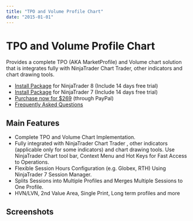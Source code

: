 ```yaml
---
title: "TPO and Volume Profile Chart"
date: "2015-01-01"
---
```

# TPO and Volume Profile Chart

Provides a complete TPO (AKA MarketProfile) and Volume chart solution that is integrates fully with NinjaTrader Chart Trader, other indicators and chart drawing tools.

* [Install Package](http://ftp.fin-alg.info/TPOChart/TPOChart_NT8_Setup.exe) for NinjaTrader 8 (Include 14 days free trial)
* [Install Package](http://ftp.fin-alg.info/TPOChart4/TPOChart_NT7_Setup.exe) for NinjaTrader 7 (Include 14 days free trial)
* [Purchase now for $269](https://www.paypal.com/cgi-bin/webscr?cmd=_s-xclick&hosted_button_id=FLNUHLN64UQSA) (through PayPal)
* [Frequently Asked Questions](/tpochart-faq/)

## Main Features
* Complete TPO and Volume Chart Implementation.
* Fully integrated with NinjaTrader Chart Trader , other indicators (applicable only for some indicators) and chart drawing tools. Use NinjaTrader Chart tool bar, Context Menu and Hot Keys for Fast Access to Operations.
* Flexible Session Hours Configuration (e.g. Globex, RTH) Using NinjaTrader 7 Session Manager.
* Splits Sessions into Multiple Profiles and Merges Multiple Sessions to One Profile.
* HVN/LVN, 2nd Value Area, Single Print, Long term profiles and more

## Screenshots
